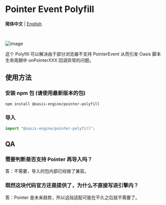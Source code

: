 # Pointer Event Polyfill

<p align='left'>
<b>简体中文</b> | <a href="https://github.com/oasis-engine/polyfill-pointer-event/blob/main/README.md">English</a>
<!-- Contributors: Thanks for geting interested, however we DON'T accept new transitions to the README, thanks. -->
</p>

<br>

![image](https://user-images.githubusercontent.com/7768919/167619363-b358b4af-c3c2-4aa9-a2d7-a7b04cb84330.png)

这个 Polyfill 可以解决由于部分浏览器不支持 PointerEvent 从而引发 Oasis 脚本生命周期中 onPointerXXX 回调异常的问题。
## 使用方法

### 安装 npm 包 (请使用最新版本的包)

```sh
npm install @oasis-engine/pointer-polyfill
```

### 导入

```javascript
import "@oasis-engine/pointer-polyfill";
```

## QA

### 需要判断是否支持 Pointer 再导入吗？

答：不需要，导入的包内部已经做了兼容。

### 既然这块代码官方还是提供了，为什么不直接写进引擎内？

答：Pointer 是未来趋势，所以这段适配可能在不久之后就不需要了。
